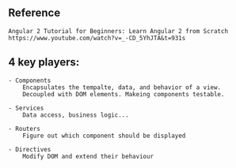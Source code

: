 ## Reference
    Angular 2 Tutorial for Beginners: Learn Angular 2 from Scratch
    https://www.youtube.com/watch?v=_-CD_5YhJTA&t=931s

## 4 key players:
    - Components
        Encapsulates the tempalte, data, and behavior of a view.
        Decoupled with DOM elements. Makeing components testable.
    
    - Services
        Data access, business logic...
    
    - Routers
        Figure out which component should be displayed

    - Directives
        Modify DOM and extend their behaviour



    

    
